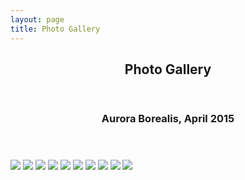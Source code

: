 ```yaml
---
layout: page
title: Photo Gallery
---
```

<section id="one">
	<div class="inner">
		<header class="major">
			<h1>Photo Gallery</h1>
		</header>
</section>

<header class="major">
	<h3>Aurora Borealis, April 2015</h3>
	</header>
<img src="photos/alaska1.jpg" />

<img src="photos/alska02.jpg" />

<img src="photos/mendota02.jpg" />

<img src="photos/mendota01.jpg" />

<img src="photos/yellow01.jpg" />

<img src="photos/travel01.jpg" />

<img src="photos/travel02.JPG" />

<img src="photos/moon01.jpg" />

<img src="photos/sea02.jpg" />

<img src="photos/seattle01.jpg" />
